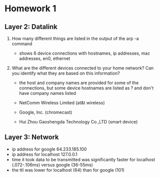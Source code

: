 # Homework 1

## Layer 2: Datalink

1. How many different things are listed in the output of the arp -a command
    - shows 6 device connections with hostnames, ip addresses, mac addresses, en0, ethernet


2. What are the different devices connected to your home network? Can you identify what they are based on this information?
    - the host and company names are provided for some of the connections, but some device hostnames are listed as ? and don't have company names listed

    - NetComm Wireless Limited (at&t wireless)
    - Google, Inc. (chromecast)
    - Hui Zhou Gaoshengda Technology Co.,LTD (smart device)

## Layer 3: Network

- ip address for google 64.233.185.100
- ip address for localhost 127.0.0.1
- time it took data to be transmitted was significantly faster for localhost (.072-.106ms) versus google (36-55ms)
- the ttl was lower for localhost (64) than for google (101)